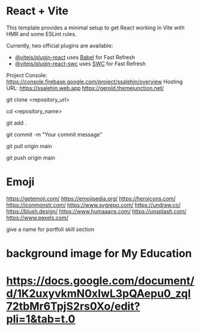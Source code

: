 # React + Vite

This template provides a minimal setup to get React working in Vite with HMR and some ESLint rules.

Currently, two official plugins are available:

- [@vitejs/plugin-react](https://github.com/vitejs/vite-plugin-react/blob/main/packages/plugin-react/README.md) uses [Babel](https://babeljs.io/) for Fast Refresh
- [@vitejs/plugin-react-swc](https://github.com/vitejs/vite-plugin-react-swc) uses [SWC](https://swc.rs/) for Fast Refresh

Project Console: https://console.firebase.google.com/project/ssalehin/overview
Hosting URL: https://ssalehin.web.app
https://gerold.themejunction.net/

git clone <repository_url>

cd <repository_name>

git add .

git commit -m "Your commit message"

<!-- optional -->
git pull origin main

git push origin main

# Emoji
https://getemoji.com/
https://emojipedia.org/
https://heroicons.com/
https://iconmonstr.com/
https://www.svgrepo.com/
https://undraw.co/
https://blush.design/
https://www.humaaans.com/
https://unsplash.com/
https://www.pexels.com/

give a name for portfoli skill section

# background image for My Education

# https://docs.google.com/document/d/1K2uxyvkmN0xIwL3pQAepu0_zql72tbMr6TpjS2rs0Xo/edit?pli=1&tab=t.0
